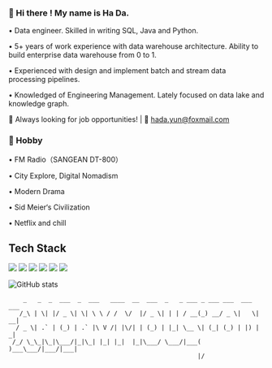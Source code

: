 ### 👋 Hi there ! My name is Ha Da.

• Data engineer. Skilled in writing SQL, Java and Python. 

• 5+ years of work experience with data warehouse architecture. Ability to build enterprise data warehouse from 0 to 1. 

• Experienced with design and implement batch and stream data processing pipelines. 

• Knowledged of Engineering Management. Lately focused on data lake and knowledge graph.

🔭 Always looking for job opportunities!  | 📮 hada.yun@foxmail.com


### 🚢 Hobby 

• FM Radio（SANGEAN DT-800）

• City Explore, Digital Nomadism 

• Modern Drama 

• Sid Meier‘s Civilization

• Netflix and chill


## Tech Stack
![](https://img.shields.io/badge/language-Java-blue?logo=Java&logoColor=white)
![](https://img.shields.io/badge/language-Python-blue?logo=Python&logoColor=white)
![](https://img.shields.io/badge/language-SQL-blue?logo=MySQL&logoColor=white)
![](https://img.shields.io/badge/database-Neo4j-blue?logo=Neo4j&logoColor=white)
![](https://img.shields.io/badge/database-Hive-blue?logo=ApacheHive&logoColor=white)
![](https://img.shields.io/badge/framework-Flink-blue?logo=ApacheFlink&logoColor=white)



![GitHub stats](https://github-readme-stats.vercel.app/api?username=NorthShip)

```
    _   _  _  ___  _  ___   ____  __  ___  _   _ ___ _ ___ ___  ___  ___ 
   /_\ | \| |/ _ \| \| \ \ / /  \/  |/ _ \| | | / __(_) __/ _ \|   \| __|
  / _ \| .` | (_) | .` |\ V /| |\/| | (_) | |_| \__ \| (_| (_) | |) | _| 
 /_/ \_\_|\_|\___/|_|\_| |_| |_|  |_|\___/ \___/|___( )___\___/|___/|___|
                                                    |/
```

